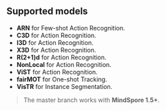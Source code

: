 ## Supported models

- **ARN** for Few-shot Action Recognition.
- **C3D** for Action Recognition.
- **I3D** for Action Recognition.
- **X3D** for Action Recognition.
- **R(2+1)d** for Action Recognition.
- **NonLocal** for Action Recognition.
- **ViST** for Action Recognition.
- **fairMOT** for One-shot Tracking.
- **VisTR** for Instance Segmentation.

> The master branch works with **MindSpore 1.5+**.